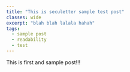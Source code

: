 ```yaml
---
title: "This is seculetter sample test post"
classes: wide
excerpt: "blah blah lalala hahah"
tags: 
  - sample post
  - readability
  - test
---
```

This is first and sample post!!!